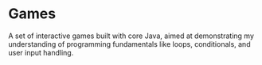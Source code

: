 # Games
A set of interactive games built with core Java, aimed at demonstrating my understanding of programming fundamentals like loops, conditionals, and user input handling.

